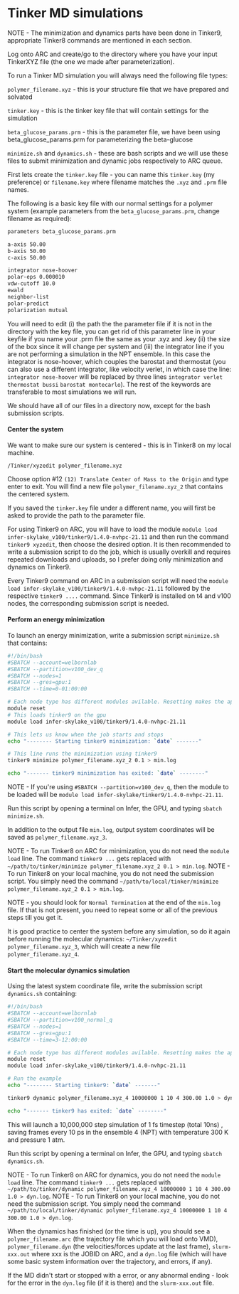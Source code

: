 # Tinker MD simulations

NOTE - The minimization and dynamics parts have been done in Tinker9, appropriate Tinker8 commands are mentioned in each section.

Log onto ARC and create/go to the directory where you have your input TinkerXYZ file (the one we made after parameterization). 

To run a Tinker MD simulation you will always need the following file types: 

`polymer_filename.xyz` - this is your structure file that we have prepared and solvated

`tinker.key` - this is the tinker key file that will contain settings for the simulation

`beta_glucose_params.prm` - this is the parameter file, we have been using beta_glucose_params.prm for parameterizing the beta-glucose

`minimize.sh` and `dynamics.sh` - these are bash scripts and we will use these files to submit minimization and dynamic jobs respectively to ARC queue.


First lets create the `tinker.key` file - you can name this `tinker.key` (my preference) or `filename.key` where filename matches the `.xyz` and `.prm` file names.

The following is a basic key file with our normal settings for a polymer system (example parameters from the `beta_glucose_params.prm`, change filename as required):

````sh
parameters beta_glucose_params.prm

a-axis 50.00 
b-axis 50.00
c-axis 50.00

integrator nose-hoover
polar-eps 0.000010
vdw-cutoff 10.0
ewald
neighbor-list
polar-predict
polarization mutual
````

You will need to edit (i) the path the the parameter file if it is not in the directory with the key file, you can get rid of this parameter line in your keyfile if you name your .prm file the same as your .xyz and .key (ii) the size of the box since it will change per system and (iii) the integrator line if you are not performing a simulation in the NPT ensemble. In this case the integrator is nose-hoover, which couples the barostat and thermostat (you can also use a different integrator, like velocity verlet, in which case the line: `integrator nose-hoover` will be replaced by three lines `integrator verlet` `thermostat bussi` `barostat montecarlo`). The rest of the keywords are transferable to most simulations we will run. 

We should have all of our files in a directory now, except for the bash submission scripts. 

#### Center the system

We want to make sure our system is centered - this is in Tinker8 on my local machine.

`/Tinker/xyzedit polymer_filename.xyz`

Choose option #12 `(12) Translate Center of Mass to the Origin` and type enter to exit. You will find a new file `polymer_filename.xyz_2` that contains the centered system. 

If you saved the `tinker.key` file under a different name, you will first be asked to provide the path to the parameter file. 

For using Tinker9 on ARC, you will have to load the module `module load infer-skylake_v100/tinker9/1.4.0-nvhpc-21.11` and then run the command `tinker9 xyzedit`, then choose the desired option. It is then recommended to write a submission script to do the job, which is usually overkill and requires repeated downloads and uploads, so I prefer doing only minimization and dynamics on Tinker9.

Every Tinker9 command on ARC in a submission script will need the `module load infer-skylake_v100/tinker9/1.4.0-nvhpc-21.11` followed by the respective `tinker9 ....` command. Since Tinker9 is installed on t4 and v100 nodes, the corresponding submission script is needed.

#### Perform an energy minimization

To launch an energy minimization, write a submission script `minimize.sh` that contains:

```sh
#!/bin/bash
#SBATCH --account=welbornlab
#SBATCH --partition=v100_dev_q
#SBATCH --nodes=1
#SBATCH --gres=gpu:1
#SBATCH --time=0-01:00:00

# Each node type has different modules avilable. Resetting makes the appropriate stack available
module reset
# This loads tinker9 on the gpu
module load infer-skylake_v100/tinker9/1.4.0-nvhpc-21.11

# This lets us know when the job starts and stops 
echo "-------- Starting tinker9 minimization: `date` -------"

# This line runs the minimization using tinker9
tinker9 minimize polymer_filename.xyz_2 0.1 > min.log

echo "------- tinker9 minimization has exited: `date` --------"
```
NOTE - If you're using `#SBATCH --partition=v100_dev_q`, then the module to be loaded will be `module load infer-skylake/tinker9/1.4.0-nvhpc-21.11`.

Run this script by opening a terminal on Infer, the GPU, and typing `sbatch minimize.sh`.

In addition to the output file `min.log`, output system coordinates will be saved as `polymer_filename.xyz_3`. 

NOTE - To run Tinker8 on ARC for minimization, you do not need the `module load` line. The command `tinker9 ...` gets replaced with `~/path/to/tinker/minimize polymer_filename.xyz_2 0.1 > min.log`.
NOTE - To run Tinker8 on your local machine, you do not need the submission script. You simply need the command `~/path/to/local/tinker/minimize polymer_filename.xyz_2 0.1 > min.log`.

NOTE - you should look for `Normal Termination` at the end of the `min.log` file. If that is not present, you need to repeat some or all of the previous steps till you get it.

It is good practice to center the system before any simulation, so do it again before running the molecular dynamics:
`~/Tinker/xyzedit polymer_filename.xyz_3`, which will create a new file `polymer_filename.xyz_4`.

####  Start the molecular dynamics simulation
Using the latest system coordinate file, write the submission script `dynamics.sh` containing:

```sh
#!/bin/bash
#SBATCH --account=welbornlab
#SBATCH --partition=v100_normal_q
#SBATCH --nodes=1
#SBATCH --gres=gpu:1
#SBATCH --time=3-12:00:00

# Each node type has different modules avilable. Resetting makes the appropriate stack available
module reset
module load infer-skylake_v100/tinker9/1.4.0-nvhpc-21.11

# Run the example
echo "-------- Starting tinker9: `date` -------"

tinker9 dynamic polymer_filename.xyz_4 10000000 1 10 4 300.00 1.0 > dyn.log

echo "------- tinker9 has exited: `date` --------"
```

This will launch a 10,000,000 step simulation of 1 fs timestep (total 10ns) , saving frames every 10 ps in the ensemble 4 (NPT) with temperature 300 K and pressure 1 atm. 

Run this script by opening a terminal on Infer, the GPU, and typing `sbatch dynamics.sh`.

NOTE - To run Tinker8 on ARC for dynamics, you do not need the `module load` line. The command `tinker9 ...` gets replaced with `~/path/to/tinker/dynamic polymer_filename.xyz_4 10000000 1 10 4 300.00 1.0 > dyn.log`.
NOTE - To run Tinker8 on your local machine, you do not need the submission script. You simply need the command `~/path/to/local/tinker/dynamic polymer_filename.xyz_4 10000000 1 10 4 300.00 1.0 > dyn.log`.

When the dynamics has finished (or the time is up), you should see a `polymer_filename.arc` (the trajectory file which you will load onto VMD), `polymer_filename.dyn` (the velocities/forces update at the last frame), `slurm-xxx.out` where xxx is the JOBID on ARC, and a `dyn.log` file (which will have some basic system information over the trajectory, and errors, if any).

If the MD didn't start or stopped with a error, or any abnormal ending - look for the error in the `dyn.log` file (if it is there) and the `slurm-xxx.out` file.


